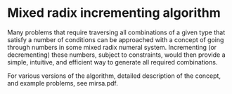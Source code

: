 # Mixed radix incrementing algorithm

Many problems that require traversing all combinations of a given type that satisfy a number of conditions can be approached with a concept of going through numbers in some mixed radix numeral system. Incrementing (or decrementing) these numbers, subject to constraints, would then provide a simple, intuitive, and efficient way to generate all required combinations. 

For various versions of the algorithm, detailed description of the concept, and example problems, see mirsa.pdf. 
